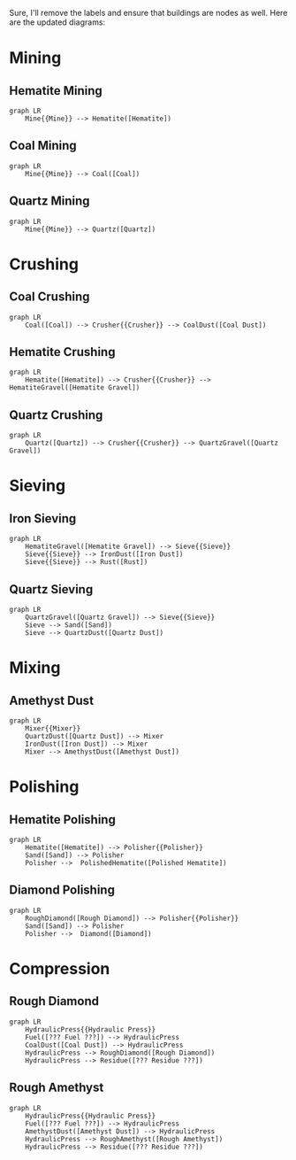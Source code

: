 Sure, I'll remove the labels and ensure that buildings are nodes as well. Here are the updated diagrams:

# Mining
## Hematite Mining
```mermaid
graph LR
    Mine{{Mine}} --> Hematite([Hematite])
```

## Coal Mining
```mermaid
graph LR
    Mine{{Mine}} --> Coal([Coal])
```

## Quartz Mining
```mermaid
graph LR
    Mine{{Mine}} --> Quartz([Quartz])
```

# Crushing
## Coal Crushing
```mermaid
graph LR
    Coal([Coal]) --> Crusher{{Crusher}} --> CoalDust([Coal Dust])
```

## Hematite Crushing
```mermaid
graph LR
    Hematite([Hematite]) --> Crusher{{Crusher}} --> HematiteGravel([Hematite Gravel])
```

## Quartz Crushing
```mermaid
graph LR
    Quartz([Quartz]) --> Crusher{{Crusher}} --> QuartzGravel([Quartz Gravel])
```

# Sieving
## Iron Sieving
```mermaid
graph LR
    HematiteGravel([Hematite Gravel]) --> Sieve{{Sieve}}
    Sieve{{Sieve}} --> IronDust([Iron Dust])
    Sieve{{Sieve}} --> Rust([Rust])
```

## Quartz Sieving
```mermaid
graph LR
    QuartzGravel([Quartz Gravel]) --> Sieve{{Sieve}}
    Sieve --> Sand([Sand])
    Sieve --> QuartzDust([Quartz Dust])
```

# Mixing
## Amethyst Dust
```mermaid
graph LR
    Mixer{{Mixer}}
    QuartzDust([Quartz Dust]) --> Mixer
    IronDust([Iron Dust]) --> Mixer
    Mixer --> AmethystDust([Amethyst Dust])
```

# Polishing

## Hematite Polishing
```mermaid
graph LR
    Hematite([Hematite]) --> Polisher{{Polisher}}
    Sand([Sand]) --> Polisher
    Polisher -->  PolishedHematite([Polished Hematite])
```

## Diamond Polishing
```mermaid
graph LR
    RoughDiamond([Rough Diamond]) --> Polisher{{Polisher}}
    Sand([Sand]) --> Polisher
    Polisher -->  Diamond([Diamond])
```

# Compression
## Rough Diamond
```mermaid
graph LR
    HydraulicPress{{Hydraulic Press}}
    Fuel([??? Fuel ???]) --> HydraulicPress
    CoalDust([Coal Dust]) --> HydraulicPress
    HydraulicPress --> RoughDiamond([Rough Diamond])
    HydraulicPress --> Residue([??? Residue ???])
```

## Rough Amethyst
```mermaid
graph LR
    HydraulicPress{{Hydraulic Press}}
    Fuel([??? Fuel ???]) --> HydraulicPress
    AmethystDust([Amethyst Dust]) --> HydraulicPress
    HydraulicPress --> RoughAmethyst([Rough Amethyst])
    HydraulicPress --> Residue([??? Residue ???])
```
